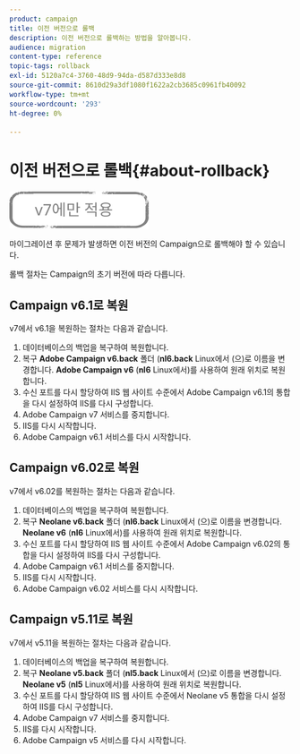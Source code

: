 ```yaml
---
product: campaign
title: 이전 버전으로 롤백
description: 이전 버전으로 롤백하는 방법을 알아봅니다.
audience: migration
content-type: reference
topic-tags: rollback
exl-id: 5120a7c4-3760-48d9-94da-d587d333e8d8
source-git-commit: 8610d29a3df1080f1622a2cb3685c0961fb40092
workflow-type: tm+mt
source-wordcount: '293'
ht-degree: 0%

---
```


# 이전 버전으로 롤백{#about-rollback}

![](../../assets/v7-only.svg)

마이그레이션 후 문제가 발생하면 이전 버전의 Campaign으로 롤백해야 할 수 있습니다.

롤백 절차는 Campaign의 초기 버전에 따라 다릅니다.

## Campaign v6.1로 복원

v7에서 v6.1을 복원하는 절차는 다음과 같습니다.

1. 데이터베이스의 백업을 복구하여 복원합니다.
1. 복구 **Adobe Campaign v6.back** 폴더 (**nl6.back** Linux에서 (으)로 이름을 변경합니다. **Adobe Campaign v6** (**nl6** Linux에서)를 사용하여 원래 위치로 복원합니다.
1. 수신 포트를 다시 할당하여 IIS 웹 사이트 수준에서 Adobe Campaign v6.1의 통합을 다시 설정하여 IIS를 다시 구성합니다.
1. Adobe Campaign v7 서비스를 중지합니다.
1. IIS를 다시 시작합니다.
1. Adobe Campaign v6.1 서비스를 다시 시작합니다.

## Campaign v6.02로 복원

v7에서 v6.02를 복원하는 절차는 다음과 같습니다.

1. 데이터베이스의 백업을 복구하여 복원합니다.
1. 복구 **Neolane v6.back** 폴더 (**nl6.back** Linux에서 (으)로 이름을 변경합니다. **Neolane v6** (**nl6** Linux에서)를 사용하여 원래 위치로 복원합니다.
1. 수신 포트를 다시 할당하여 IIS 웹 사이트 수준에서 Adobe Campaign v6.02의 통합을 다시 설정하여 IIS를 다시 구성합니다.
1. Adobe Campaign v6.1 서비스를 중지합니다.
1. IIS를 다시 시작합니다.
1. Adobe Campaign v6.02 서비스를 다시 시작합니다.

## Campaign v5.11로 복원

v7에서 v5.11을 복원하는 절차는 다음과 같습니다.

1. 데이터베이스의 백업을 복구하여 복원합니다.
1. 복구 **Neolane v5.back** 폴더 (**nl5.back** Linux에서 (으)로 이름을 변경합니다. **Neolane v5** (**nl5** Linux에서)를 사용하여 원래 위치로 복원합니다.
1. 수신 포트를 다시 할당하여 IIS 웹 사이트 수준에서 Neolane v5 통합을 다시 설정하여 IIS를 다시 구성합니다.
1. Adobe Campaign v7 서비스를 중지합니다.
1. IIS를 다시 시작합니다.
1. Adobe Campaign v5 서비스를 다시 시작합니다.
